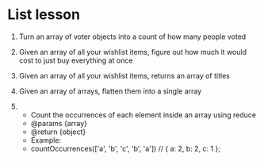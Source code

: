 # List lesson

1. Turn an array of voter objects into a count of how many people voted

2. Given an array of all your wishlist items, figure out how much it would cost to just buy everything at once

3. Given an array of all your wishlist items, returns an array of titles

4. Given an array of arrays, flatten them into a single array

5.  * Count the occurrences of each element inside an array using reduce
    * @params {array}
    * @return {object}
    * Example: 
    * countOccurrences(['a', 'b', 'c', 'b', 'a']) // { a: 2, b: 2, c: 1 };